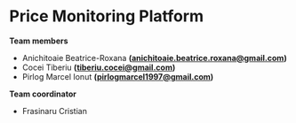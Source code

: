 # Price Monitoring Platform

**Team members**

* Anichitoaie Beatrice-Roxana    **(anichitoaie.beatrice.roxana@gmail.com)**
* Cocei Tiberiu                  **(tiberiu.cocei@gmail.com)**
* Pirlog Marcel Ionut            **(pirlogmarcel1997@gmail.com)**

**Team coordinator**
* Frasinaru Cristian
